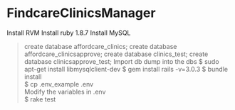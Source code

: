 FindcareClinicsManager
======================
Install RVM
Install ruby 1.8.7
Install MySQL
> create database affordcare_clinics;
> create database affordcare_clinicsapprove;
> create database clinics_test;
> create database clinicsapprove_test;
Import db dump into the dbs
$ sudo apt-get install libmysqlclient-dev
$ gem install rails -v=3.0.3
$ bundle install  
$ cp .env_example .env  
Modify the variables in .env  
$ rake test  
